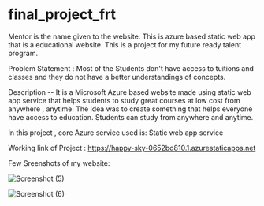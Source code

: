 # final_project_frt
Mentor is the name given to the website. 
This is azure based static web app that is a educational website. This is a project for my future ready talent program.

Problem Statement : Most of the Students don't have access to tuitions and classes and they do not have a better understandings of concepts.

Description -- It is a Microsoft Azure based website made  using static web app service that helps students to study great courses at low cost from anywhere , anytime. The idea was to create something that helps everyone have access to education. Students can study from anywhere and anytime.

In this project , core Azure service used is:
 Static web app service
 
 Working link of Project :
 https://happy-sky-0652bd810.1.azurestaticapps.net

Few Sreenshots of my website:

![Screenshot (5)](https://user-images.githubusercontent.com/104738928/182039114-443f91d1-d586-47f1-904b-eecb215f5f04.png)

![Screenshot (6)](https://user-images.githubusercontent.com/104738928/182039091-048ad5ce-0fc4-4e5c-9548-17ee70a42148.png)
